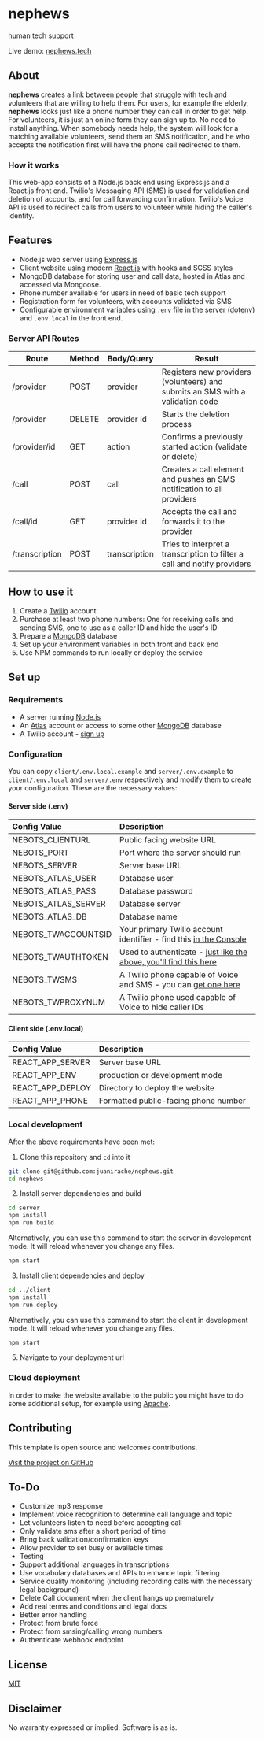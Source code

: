 # nephews

human tech support

Live demo: [nephews.tech](https://nephews.tech)

## About

**nephews** creates a link between people that struggle with tech and volunteers that are willing to help them. For users, for example the elderly, **nephews** looks just like a phone number they can call in order to get help. For volunteers, it is just an online form they can sign up to. No need to install anything. When somebody needs help, the system will look for a matching available volunteers, send them an SMS notification, and he who accepts the notification first will have the phone call redirected to them.

### How it works

This web-app consists of a Node.js back end using Express.js and a React.js front end. Twilio's Messaging API (SMS) is used for validation and deletion of accounts, and for call forwarding confirmation. Twilio's Voice API is used to redirect calls from users to volunteer while hiding the caller's identity.

## Features

- Node.js web server using [Express.js](https://npm.im/express)
- Client website using modern [React.js](https://reactjs.org/) with hooks and SCSS styles
- MongoDB database for storing user and call data, hosted in Atlas and accessed via Mongoose.
- Phone number available for users in need of basic tech support
- Registration form for volunteers, with accounts validated via SMS
- Configurable environment variables using `.env` file in the server ([dotenv](https://www.npmjs.com/package/dotenv)) and `.env.local` in the front end.

### Server API Routes

| Route          | Method | Body/Query    | Result                                                                         |
| -------------- | ------ | ------------- | ------------------------------------------------------------------------------ |
| /provider      | POST   | provider      | Registers new providers (volunteers) and submits an SMS with a validation code |
| /provider      | DELETE | provider id   | Starts the deletion process                                                    |
| /provider/id   | GET    | action        | Confirms a previously started action (validate or delete)                      |
| /call          | POST   | call          | Creates a call element and pushes an SMS notification to all providers         |
| /call/id       | GET    | provider id   | Accepts the call and forwards it to the provider                               |
| /transcription | POST   | transcription | Tries to interpret a transcription to filter a call and notify providers       |

## How to use it

1. Create a [Twilio](https://www.twilio.com/) account
2. Purchase at least two phone numbers: One for receiving calls and sending SMS, one to use as a caller ID and hide the user's ID
3. Prepare a [MongoDB](https://www.mongodb.com/) database
4. Set up your environment variables in both front and back end
5. Use NPM commands to run locally or deploy the service

## Set up

### Requirements

- A server running [Node.js](https://nodejs.org/)
- An [Atlas](https://www.mongodb.com/cloud/atlas) account or access to some other [MongoDB](https://www.mongodb.com/) database
- A Twilio account - [sign up](https://www.twilio.com/try-twilio)

### Configuration

You can copy `client/.env.local.example` and `server/.env.example` to `client/.env.local` and `server/.env` respectively and modify them to create your configuration. These are the necessary values:

#### Server side (.env)

| Config&nbsp;Value   | Description                                                                                                             |
| :------------------ | :---------------------------------------------------------------------------------------------------------------------- |
| NEBOTS_CLIENTURL    | Public facing website URL                                                                                               |
| NEBOTS_PORT         | Port where the server should run                                                                                        |
| NEBOTS_SERVER       | Server base URL                                                                                                         |
| NEBOTS_ATLAS_USER   | Database user                                                                                                           |
| NEBOTS_ATLAS_PASS   | Database password                                                                                                       |
| NEBOTS_ATLAS_SERVER | Database server                                                                                                         |
| NEBOTS_ATLAS_DB     | Database name                                                                                                           |
| NEBOTS_TWACCOUNTSID | Your primary Twilio account identifier - find this [in the Console](https://www.twilio.com/console)                     |
| NEBOTS_TWAUTHTOKEN  | Used to authenticate - [just like the above, you'll find this here](https://www.twilio.com/console)                     |
| NEBOTS_TWSMS        | A Twilio phone capable of Voice and SMS - you can [get one here](https://www.twilio.com/console/phone-numbers/incoming) |
| NEBOTS_TWPROXYNUM   | A Twilio phone used capable of Voice to hide caller IDs                                                                 |

#### Client side (.env.local)

| Config&nbsp;Value | Description                          |
| :---------------- | :----------------------------------- |
| REACT_APP_SERVER  | Server base URL                      |
| REACT_APP_ENV     | production or development mode       |
| REACT_APP_DEPLOY  | Directory to deploy the website      |
| REACT_APP_PHONE   | Formatted public-facing phone number |

### Local development

After the above requirements have been met:

1. Clone this repository and `cd` into it

```bash
git clone git@github.com:juanirache/nephews.git
cd nephews
```

2. Install server dependencies and build

```bash
cd server
npm install
npm run build
```

Alternatively, you can use this command to start the server in development mode. It will reload whenever you change any files.

```bash
npm start
```

3. Install client dependencies and deploy

```bash
cd ../client
npm install
npm run deploy
```

Alternatively, you can use this command to start the client in development mode. It will reload whenever you change any files.

```bash
npm start
```

5. Navigate to your deployment url

### Cloud deployment

In order to make the website available to the public you might have to do some additional setup, for example using [Apache](https://httpd.apache.org/).

## Contributing

This template is open source and welcomes contributions.

[Visit the project on GitHub](https://github.com/JuanIrache/nephews)

## To-Do

- Customize mp3 response
- Implement voice recognition to determine call language and topic
- Let volunteers listen to need before accepting call
- Only validate sms after a short period of time
- Bring back validation/confirmation keys
- Allow provider to set busy or available times
- Testing
- Support additional languages in transcriptions
- Use vocabulary databases and APIs to enhance topic filtering
- Service quality monitoring (including recording calls with the necessary legal background)
- Delete Call document when the client hangs up prematurely
- Add real terms and conditions and legal docs
- Better error handling
- Protect from brute force
- Protect from smsing/calling wrong numbers
- Authenticate webhook endpoint

## License

[MIT](http://www.opensource.org/licenses/mit-license.html)

## Disclaimer

No warranty expressed or implied. Software is as is.

[app prototyping barcelona]: https://prototyping.barcelona
